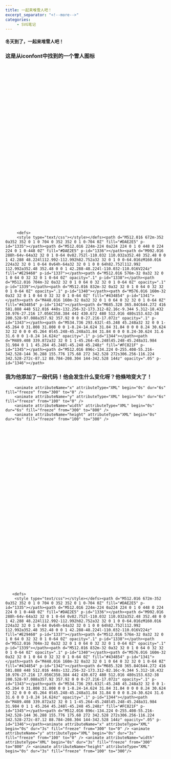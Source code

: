 ```yaml
---
title: 一起来堆雪人吧！
excerpt_separator: "<!--more-->"
categories:
     - SVG笔记
---
```


#### 冬天到了，一起来堆雪人吧！
<!--more-->
### 这是从iconfont中找到的一个雪人图标


<div>
<svg t="1610434643902" class="icon" viewBox="0 0 1024 1024" version="1.1" xmlns="http://www.w3.org/2000/svg" p-id="1334" xmlns:xlink="http://www.w3.org/1999/xlink" width="600" height="600">

         <defs>
         <style type="text/css"></style></defs><path d="M512.016 672m-352 0a352 352 0 1 0 704 0 352 352 0 1 0-704 0Z" fill="#DAE2E5" p-id="1335"></path><path d="M512.016 224m-224 0a224 224 0 1 0 448 0 224 224 0 1 0-448 0Z" fill="#DAE2E5" p-id="1336"></path><path d="M992.016 288h-64v-64a32 32 0 1 0-64 0v82.752l-110.032 110.032a352.48 352.48 0 0 1 42.288 48.224l112.992-112.992h82.752a32 32 0 1 0 0-64.016zM160.016 224a32 32 0 1 0-64 0v64h-64a32 32 0 1 0 0 64h82.752l112.992 112.992a352.48 352.48 0 0 1 42.288-48.224l-110.032-110.016V224z" fill="#E29460" p-id="1337"></path><path d="M512.016 576m-32 0a32 32 0 1 0 64 0 32 32 0 1 0-64 0Z" opacity=".1" p-id="1338"></path><path d="M512.016 704m-32 0a32 32 0 1 0 64 0 32 32 0 1 0-64 0Z" opacity=".1" p-id="1339"></path><path d="M512.016 832m-32 0a32 32 0 1 0 64 0 32 32 0 1 0-64 0Z" opacity=".1" p-id="1340"></path><path d="M576.016 160m-32 0a32 32 0 1 0 64 0 32 32 0 1 0-64 0Z" fill="#434854" p-id="1341"></path><path d="M448.016 160m-32 0a32 32 0 1 0 64 0 32 32 0 1 0-64 0Z" fill="#434854" p-id="1342"></path><path d="M685.328 365.84C644.272 416 581.888 448 512.016 448s-132.256-32-173.312-82.16c-9.344 5.312-18.432 10.976-27.216 17.056C358.384 442 430.672 480 512.016 480s153.632-38 200.528-97.088a357.92 357.92 0 0 0-27.216-17.072z" opacity=".1" p-id="1343"></path><path d="M534.736 293.632l-45.248 45.248a32 32 0 0 1-45.264 0 31.808 31.808 0 0 1-8.24-14.624 31.84 31.84 0 0 0 8.24 30.624 32 32 0 0 0 45.264 0l45.248-45.248a31.84 31.84 0 0 0 8.24-30.624 31.6 31.6 0 0 1-8.24 14.624z" opacity=".1" p-id="1344"></path><path d="M489.408 339.872a32 32 0 1 1-45.264-45.248l45.248-45.248a31.984 31.984 0 1 1 45.264 45.248l-45.248 45.248z" fill="#FC821F" p-id="1345"></path><path d="M512.016 896c-134.224 0-255.408-55.216-342.528-144 36.288 155.776 175.68 272 342.528 272s306.256-116.224 342.528-272c-87.12 88.784-208.304 144-342.528 144z" opacity=".05" p-id="1346"></path>

</svg>
</div>



### 我为他添加了一段代码！他会发生什么变化呀？他倏地变大了！
        <animate attributeName="x" attributeType="XML" begin="0s" dur="6s" fill="freeze" from="300" to="0" /> 
        <animate attributeName="y" attributeType="XML" begin="0s" dur="6s" fill="freeze" from="100" to="0" /> 
        <animate attributeName="width" attributeType="XML" begin="0s" dur="6s" fill="freeze" from="300" to="800" /> 
        <animate attributeName="height" attributeType="XML" begin="0s" dur="6s" fill="freeze" from="100" to="300" /> 

<div>
<svg t="1610434643902" class="icon" viewBox="0 0 1024 1024" version="1.1" xmlns="http://www.w3.org/2000/svg" p-id="1334" xmlns:xlink="http://www.w3.org/1999/xlink" width="600" height="600">
 
       <defs>
        <style type="text/css"></style></defs><path d="M512.016 672m-352 0a352 352 0 1 0 704 0 352 352 0 1 0-704 0Z" fill="#DAE2E5" p-id="1335"></path><path d="M512.016 224m-224 0a224 224 0 1 0 448 0 224 224 0 1 0-448 0Z" fill="#DAE2E5" p-id="1336"></path><path d="M992.016 288h-64v-64a32 32 0 1 0-64 0v82.752l-110.032 110.032a352.48 352.48 0 0 1 42.288 48.224l112.992-112.992h82.752a32 32 0 1 0 0-64.016zM160.016 224a32 32 0 1 0-64 0v64h-64a32 32 0 1 0 0 64h82.752l112.992 112.992a352.48 352.48 0 0 1 42.288-48.224l-110.032-110.016V224z" fill="#E29460" p-id="1337"></path><path d="M512.016 576m-32 0a32 32 0 1 0 64 0 32 32 0 1 0-64 0Z" opacity=".1" p-id="1338"></path><path d="M512.016 704m-32 0a32 32 0 1 0 64 0 32 32 0 1 0-64 0Z" opacity=".1" p-id="1339"></path><path d="M512.016 832m-32 0a32 32 0 1 0 64 0 32 32 0 1 0-64 0Z" opacity=".1" p-id="1340"></path><path d="M576.016 160m-32 0a32 32 0 1 0 64 0 32 32 0 1 0-64 0Z" fill="#434854" p-id="1341"></path><path d="M448.016 160m-32 0a32 32 0 1 0 64 0 32 32 0 1 0-64 0Z" fill="#434854" p-id="1342"></path><path d="M685.328 365.84C644.272 416 581.888 448 512.016 448s-132.256-32-173.312-82.16c-9.344 5.312-18.432 10.976-27.216 17.056C358.384 442 430.672 480 512.016 480s153.632-38 200.528-97.088a357.92 357.92 0 0 0-27.216-17.072z" opacity=".1" p-id="1343"></path><path d="M534.736 293.632l-45.248 45.248a32 32 0 0 1-45.264 0 31.808 31.808 0 0 1-8.24-14.624 31.84 31.84 0 0 0 8.24 30.624 32 32 0 0 0 45.264 0l45.248-45.248a31.84 31.84 0 0 0 8.24-30.624 31.6 31.6 0 0 1-8.24 14.624z" opacity=".1" p-id="1344"></path><path d="M489.408 339.872a32 32 0 1 1-45.264-45.248l45.248-45.248a31.984 31.984 0 1 1 45.264 45.248l-45.248 45.248z" fill="#FC821F" p-id="1345"></path><path d="M512.016 896c-134.224 0-255.408-55.216-342.528-144 36.288 155.776 175.68 272 342.528 272s306.256-116.224 342.528-272c-87.12 88.784-208.304 144-342.528 144z" opacity=".05" p-id="1346"></path><animate attributeName="x" attributeType="XML" begin="0s" dur="3s" fill="freeze" from="300" to="0" /> <animate attributeName="y" attributeType="XML" begin="0s" dur="3s" fill="freeze" from="100" to="0" /> <animate attributeName="width" attributeType="XML" begin="0s" dur="3s" fill="freeze" from="300" to="800" /> <animate attributeName="height" attributeType="XML" begin="0s" dur="3s" fill="freeze" from="100" to="300"/> 
</svg>
</div>        


